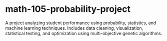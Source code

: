 # math-105-probability-project
A project analyzing student performance using probability, statistics, and machine learning techniques. Includes data cleaning, visualization, statistical testing, and optimization using multi-objective genetic algorithms.
